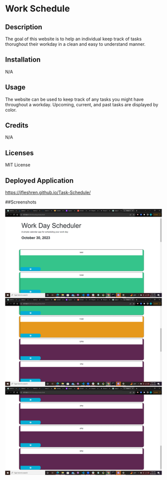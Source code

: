 # Work Schedule

## Description

The goal of this website is to help an individual keep track of tasks thorughout their workday in a clean and easy to understand manner.

## Installation

N/A

## Usage

The website can be used to keep track of any tasks you might have throughout a workday. Upcoming, current, and past tasks are displayed by color.

## Credits

N/A

## Licenses

MIT License

## Deployed Application

https://jfleshren.github.io/Task-Schedule/

##Screenshots

![Schedule](https://github.com/JFleshren/Task-Schedule/blob/main/Assets/Screenshot%20(28).png) 
![Schedule](https://github.com/JFleshren/Task-Schedule/blob/main/Assets/Screenshot%20(29).png) 
![Schedule](https://github.com/JFleshren/Task-Schedule/blob/main/Assets/Screenshot%20(30).png)
